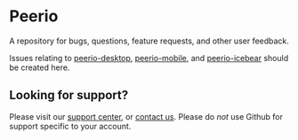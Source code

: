 # Peerio
A repository for bugs, questions, feature requests, and other user feedback. 

Issues relating to [peerio-desktop](https://github.com/PeerioTechnologies/peerio-desktop), [peerio-mobile](https://github.com/PeerioTechnologies/peerio-mobile), and [peerio-icebear](https://github.com/PeerioTechnologies/peerio-icebear) should be created here.

## Looking for support?

Please visit our [support center](https://support.peerio.com), or [contact us](https://www.peerio.com/contact-us.html). Please do *not* use Github for support specific to your account. 
